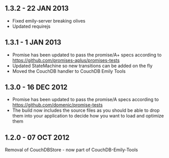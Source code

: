 1.3.2 - 22 JAN 2013
-------------------

* Fixed emily-server breaking olives
* Updated requirejs

1.3.1 - 1 JAN 2013
-------------------

* Promise has been updated to pass the promise/A+ specs according to
https://github.com/promises-aplus/promises-tests
* Updated StateMachine so new transitions can be added on the fly
* Moved the CouchDB handler to CouchDB Emily Tools

1.3.0 - 16 DEC 2012
-------------------

 * Promise has been updated to pass the promise/A specs according to https://github.com/domenic/promise-tests
 * The build now includes the source files as you should be able to drop them into your application
   to decide how you want to load and optimize them

1.2.0 - 07 OCT 2012
-------------------

Removal of CouchDBStore - now part of CouchDB-Emily-Tools

